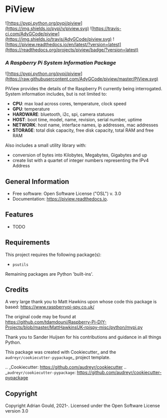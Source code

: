 # PiView

![https://pypi.python.org/pypi/piview](https://img.shields.io/pypi/v/piview.svg)
![https://travis-ci.com/AdyGCode/piview](https://img.shields.io/travis/AdyGCode/piview.svg)
![https://piview.readthedocs.io/en/latest/?version=latest](https://readthedocs.org/projects/piview/badge/?version=latest)

### *A Raspberry Pi System Information Package*

![https://pypi.python.org/pypi/piview](https://raw.githubusercontent.com/AdyGCode/piview/master/PiView.svg)

PiView provides the details of the Raspberry Pi currently being interrogated. System information includes, but is not limited to:

- **CPU**: max load across cores, temperature, clock speed
- **GPU**: temperature
- **HARDWARE**: bluetooth, i2c, spi, camera statuses
- **HOST**: boot time, model, name, revision, serial number, uptime
- **NETWORK**: host name, interface names, ip addresses, mac addresses
- **STORAGE**: total disk capacity, free disk capacity, total RAM and free RAM

Also includes a small utility library with:

- conversion of bytes into Kilobytes, Megabytes, Gigabytes and up
- create list with a quartet of integer numbers representing the IPv4 Address

## General Information

* Free software: Open Software License ("OSL") v. 3.0
* Documentation: https://piview.readthedocs.io.


## Features

* TODO


## Requirements

This project requires the following package(s):

* `psutils`

Remaining packages are Python 'built-ins'.


## Credits

A very large thank you to Matt Hawkins upon whose code this package is based: https://www.raspberrypi-spy.co.uk/

The original code may be found at https://github.com/tdamdouni/Raspberry-Pi-DIY-Projects/blob/master/MattHawkinsUK-rpispy-misc/python/mypi.py

Thank you to Sander Huijsen for his contributions and guidance in all things Python.

This package was created with Cookiecutter_ and the `audreyr/cookiecutter-pypackage`_ project template.

.. _Cookiecutter: https://github.com/audreyr/cookiecutter
.. _`audreyr/cookiecutter-pypackage`: https://github.com/audreyr/cookiecutter-pypackage


## Copyright

Copyright Adrian Gould, 2021-. Licensed under
the Open Software License version 3.0
